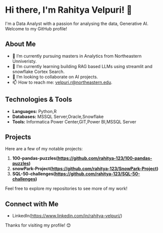 # Hi there, I'm Rahitya Velpuri! 👋

I'm a Data Analyst with a passion for analysing the data, Generative AI. Welcome to my GitHub profile!

## About Me

- 🔭 I’m currently pursuing masters in Analytics from Northeastern Unniveristy.
- 🌱 I’m currently learning building RAG based LLMs using streamlit and snowflake Cortex Search.
- 👯 I’m looking to collaborate on AI projects.
- 📫 How to reach me: velpuri.r@northeastern.edu.

## Technologies & Tools

- **Languages:** Python,R
- **Databases:** MSSQL Server,Oracle,Snowflake
- **Tools:** Informatica Power Center,GIT,Power BI,MSSQL Server

## Projects

Here are a few of my notable projects:

1. **100-pandas-puzzles(https://github.com/rahitya-123/100-pandas-puzzles)** 
2. **snowPark-Project(https://github.com/rahitya-123/SnowPark-Project)** 
3. **SQL-50-challenges(https://github.com/rahitya-123/SQL-50-challenges)** 

Feel free to explore my repositories to see more of my work!

## Connect with Me

- LinkedIn(https://www.linkedin.com/in/rahitya-velpuri/)


Thanks for visiting my profile! 😊
